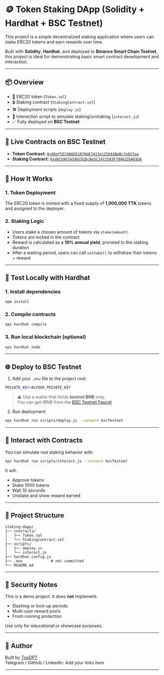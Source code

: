 # 🪙 Token Staking DApp (Solidity + Hardhat + BSC Testnet)

This project is a simple decentralized staking application where users can stake ERC20 tokens and earn rewards over time.

Built with **Solidity**, **Hardhat**, and deployed to **Binance Smart Chain Testnet**, this project is ideal for demonstrating basic smart contract development and interaction.

---

## 📦 Overview

- 🧱 ERC20 token (`Token.sol`)
- 🔒 Staking contract (`StakingContract.sol`)
- 🛠 Deployment scripts (`deploy.js`)
- 🤝 Interaction script to simulate staking/unstaking (`interact.js`)
- ✅ Fully deployed on **BSC Testnet**

---

## 🔗 Live Contracts on BSC Testnet

- **Token Contract:** [`0x9Def5EC986ED1070dE7413e125b91BeBcfe82faa`](https://testnet.bscscan.com/address/0x9Def5EC986ED1070dE7413e125b91BeBcfe82faa)
- **Staking Contract:** [`0xd6Cb9d7A59bCD1DcBe5C2472593F799632bAE936`](https://testnet.bscscan.com/address/0xd6Cb9d7A59bCD1DcBe5C2472593F799632bAE936)

---

## 🚀 How It Works

### 1. Token Deployment

The ERC20 token is minted with a fixed supply of **1,000,000 TTK** tokens and assigned to the deployer.

### 2. Staking Logic

- Users stake a chosen amount of tokens via `stake(amount)`
- Tokens are locked in the contract
- Reward is calculated as a **10% annual yield**, prorated to the staking duration
- After a waiting period, users can call `unstake()` to withdraw their tokens + reward

---

## 🧪 Test Locally with Hardhat

### 1. Install dependencies

```bash
npm install
```

### 2. Compile contracts

```bash
npx hardhat compile
```

### 3. Run local blockchain (optional)

```bash
npx hardhat node
```

---

## 🌐 Deploy to BSC Testnet

1. Add your `.env` file to the project root:

```bash
PRIVATE_KEY=0xYOUR_PRIVATE_KEY
```

> ⚠️ Use a wallet that holds **testnet BNB** only.  
> You can get tBNB from the [BSC Testnet Faucet](https://testnet.bnbchain.org/faucet-smart)

2. Run deployment:

```bash
npx hardhat run scripts/deploy.js --network bscTestnet
```

---

## 🤖 Interact with Contracts

You can simulate real staking behavior with:

```bash
npx hardhat run scripts/interact.js --network bscTestnet
```

It will:
- Approve tokens
- Stake 1000 tokens
- Wait 10 seconds
- Unstake and show reward earned

---

## 📁 Project Structure

```
staking-dapp/
├── contracts/
│   ├── Token.sol
│   └── StakingContract.sol
├── scripts/
│   ├── deploy.js
│   └── interact.js
├── hardhat.config.js
├── .env             # not committed
└── README.md
```

---

## 🔐 Security Notes

This is a demo project. It does **not** implement:

- Slashing or lock-up periods
- Multi-user reward pools
- Front-running protection

Use only for educational or showcase purposes.

---

## 👤 Author

Built by [TopDP7](https://github.com/TopDP7)  
Telegram / GitHub / LinkedIn: *Add your links here*

---
